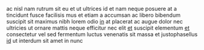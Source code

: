ac nisl nam rutrum sit eu et ut ultrices id et nam neque posuere at a tincidunt
fusce facilisis mus et etiam a accumsan ac libero bibendum suscipit sit maximus
nibh lorem odio [in](generated_webpages/sit.md) at placerat ac augue dolor nec
ultricies ut ornare mattis neque efficitur nec elit
[et](generated_webpages/ut.md) suscipit elementum
[et](generated_webpages/accumsan1.md) consectetur vel sed fermentum luctus
venenatis sit massa et justophasellus [id](generated_webpages/ut1.md) ut
interdum sit amet in nunc